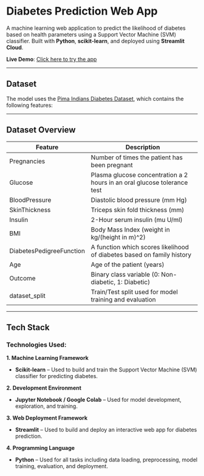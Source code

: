 # Diabetes Prediction Web App

A machine learning web application to predict the likelihood of diabetes based on health parameters using a Support Vector Machine (SVM) classifier. Built with **Python**, **scikit-learn**, and deployed using **Streamlit Cloud**.

**Live Demo**: [Click here to try the app](https://diab-pred-app.streamlit.app/)

---

## Dataset

The model uses the [Pima Indians Diabetes Dataset](https://www.kaggle.com/datasets/uciml/pima-indians-diabetes-database), which contains the following features:

---

## Dataset Overview

| **Feature**               | **Description**                                                                 |
|---------------------------|---------------------------------------------------------------------------------|
| Pregnancies               | Number of times the patient has been pregnant                                  |
| Glucose                   | Plasma glucose concentration a 2 hours in an oral glucose tolerance test       |
| BloodPressure             | Diastolic blood pressure (mm Hg)                                               |
| SkinThickness             | Triceps skin fold thickness (mm)                                               |
| Insulin                   | 2-Hour serum insulin (mu U/ml)                                                 |
| BMI                       | Body Mass Index (weight in kg/(height in m)^2)                                 |
| DiabetesPedigreeFunction  | A function which scores likelihood of diabetes based on family history         |
| Age                       | Age of the patient (years)                                                     |
| Outcome                   | Binary class variable (0: Non-diabetic, 1: Diabetic)                           |
| dataset_split             | Train/Test split used for model training and evaluation                        |

---

## Tech Stack

### Technologies Used:

**1. Machine Learning Framework**  
- **Scikit-learn** – Used to build and train the Support Vector Machine (SVM) classifier for predicting diabetes.

**2. Development Environment**  
- **Jupyter Notebook / Google Colab** – Used for model development, exploration, and training.

**3. Web Deployment Framework**  
- **Streamlit** – Used to build and deploy an interactive web app for diabetes prediction.

**4. Programming Language**  
- **Python** – Used for all tasks including data loading, preprocessing, model training, evaluation, and deployment.

